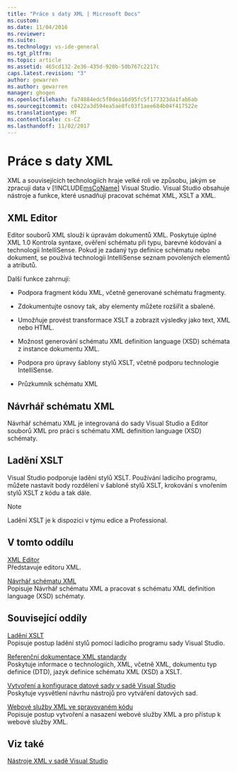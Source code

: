 ```yaml
---
title: "Práce s daty XML | Microsoft Docs"
ms.custom: 
ms.date: 11/04/2016
ms.reviewer: 
ms.suite: 
ms.technology: vs-ide-general
ms.tgt_pltfrm: 
ms.topic: article
ms.assetid: 465cd132-2e36-435d-920b-50b767c2217c
caps.latest.revision: "3"
author: gewarren
ms.author: gewarren
manager: ghogen
ms.openlocfilehash: fa74884edc5f0dea16d95fc5f177323da1fab6ab
ms.sourcegitcommit: c0422a3d594ea5ae8fc03f1aee684b04f417522e
ms.translationtype: MT
ms.contentlocale: cs-CZ
ms.lasthandoff: 11/02/2017
---
```

# <a name="working-with-xml-data"></a>Práce s daty XML
XML a souvisejících technologiích hraje velké roli ve způsobu, jakým se zpracují data v [!INCLUDE[msCoName](../xml-tools/includes/msconame_md.md)] Visual Studio. Visual Studio obsahuje nástroje a funkce, které usnadňují pracovat schémat XML, XSLT a XML.  
  
## <a name="xml-editor"></a>XML Editor  
 Editor souborů XML slouží k úpravám dokumentů XML. Poskytuje úplné XML 1.0 Kontrola syntaxe, ověření schématu při typu, barevné kódování a technologii IntelliSense. Pokud je zadaný typ definice schématu nebo dokument, se používá technologii IntelliSense seznam povolených elementů a atributů.  
  
 Další funkce zahrnují:  
  
-   Podpora fragment kódu XML, včetně generované schématu fragmenty.  
  
-   Zdokumentujte osnovy tak, aby elementy můžete rozšířit a sbalené.  
  
-   Umožňuje provést transformace XSLT a zobrazit výsledky jako text, XML nebo HTML.  
  
-   Možnost generování schématu XML definition language (XSD) schémata z instance dokumentu XML.  
  
-   Podpora pro úpravy šablony stylů XSLT, včetně podporu technologie IntelliSense.  
  
-   Průzkumník schématu XML  
  
## <a name="xml-schema-designer"></a>Návrhář schématu XML  
 Návrhář schématu XML je integrovaná do sady Visual Studio a Editor souborů XML pro práci s schématu XML definition language (XSD) schématy.  
  
## <a name="xslt-debugging"></a>Ladění XSLT  
 Visual Studio podporuje ladění stylů XSLT. Používání ladicího programu, můžete nastavit body rozdělení v šabloně stylů XSLT, krokování s vnořením stylů XSLT z kódu a tak dále.  
  
> [!NOTE]
>  Ladění XSLT je k dispozici v týmu edice a Professional.  
  
## <a name="in-this-section"></a>V tomto oddílu  
 [XML Editor](../xml-tools/xml-editor.md)  
 Představuje editoru XML.  
  
 [Návrhář schématu XML](../xml-tools/xml-schema-designer.md)  
 Popisuje Návrhář schématu XML a pracovat s schématu XML definition language (XSD) schématy.  
  
## <a name="related-sections"></a>Související oddíly  
 [Ladění XSLT](../xml-tools/debugging-xslt.md)  
 Popisuje postup ladění stylů pomocí ladicího programu sady Visual Studio.  
  
 [Referenční dokumentace XML standardy](http://msdn.microsoft.com/en-us/79c78508-c9d0-423a-a00f-672e855de401)  
 Poskytuje informace o technologiích, XML, včetně XML, dokumentu typ definice (DTD), jazyk definice schématu XML (XSD) a XSLT.  
  
 [Vytvoření a konfigurace datové sady v sadě Visual Studio](../data-tools/create-and-configure-datasets-in-visual-studio.md)  
 Poskytuje vysvětlení návrhu nástrojů pro vytváření datových sad.  
  
 [Webové služby XML ve spravovaném kódu](http://msdn.microsoft.com/en-us/c9a7dc25-3e68-4723-bfb7-de4320830196)  
 Popisuje postup vytvoření a nasazení webové služby XML a pro přístup k webové služby XML.  
  
## <a name="see-also"></a>Viz také  
 [Nástroje XML v sadě Visual Studio](../xml-tools/xml-tools-in-visual-studio.md)